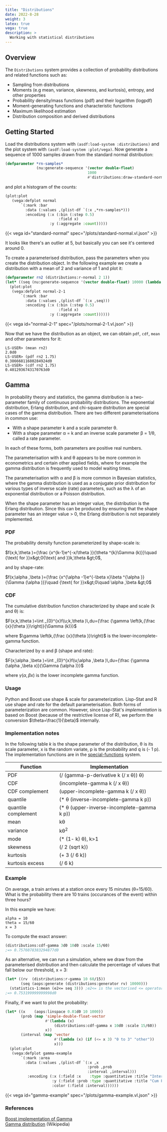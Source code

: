 ```yaml
---
title: "Distributions"
date: 2022-8-28
weight: 3
latex: true
vega: true
description: >
  Working with statistical distributions
---
```


## Overview

The `Distributions` system provides a collection of probability distributions and related functions such as:

- Sampling from distributions
- Moments (e.g mean, variance, skewness, and kurtosis), entropy, and other properties
- Probability density/mass functions (pdf) and their logarithm (logpdf)
- Moment-generating functions and characteristic functions
- Maximum likelihood estimation
- Distribution composition and derived distributions

## Getting Started

Load the distributions system with `(asdf:load-system :distributions)` and the plot system with `(asdf:load-system :plot/vega)`. Now generate a sequence of 1000 samples drawn from the standard normal distribution:

```lisp
(defparameter *rn-samples*
              (nu:generate-sequence '(vector double-float)
			            			 1000
				                     #'distributions:draw-standard-normal))
```
and plot a histogram of the counts:

```lisp
(plot:plot
   (vega:defplot normal
       `(:mark :bar
	     :data (:values ,(plist-df `(:x ,*rn-samples*)))
	     :encoding (:x (:bin (:step 0.5)
	                    :field x)
		            :y (:aggregate :count)))))
```

{{< vega id="standard-normal" spec="/plots/standard-normal.vl.json" >}}

It looks like there's an outlier at 5, but basically you can see it's centered around 0.

To create a parameterised distribution, pass the parameters when you create the distribution object.  In the following example we create a distribution with a mean of 2 and variance of 1 and plot it:

```lisp
(defparameter rn2 (distributions:r-normal 2 1))
(let* ((seq (nu:generate-sequence '(vector double-float) 10000 (lambda () (distributions:draw rn2)))))
  (plot:plot
   (vega:defplot normal-2-1
       `(:mark :bar
	     :data (:values ,(plist-df `(:x ,seq)))
	     :encoding (:x (:bin (:step 0.5)
			            :field x)
		            :y (:aggregate :count))))))
```
{{< vega id="normal-2-1" spec="/plots/normal-2-1.vl.json" >}}

Now that we have the distribution as an object, we can obtain `pdf`, `cdf`, `mean` and other parameters for it:

```
LS-USER> (mean rn2)
2.0d0
LS-USER> (pdf rn2 1.75)
0.38666811680284924d0
LS-USER> (cdf rn2 1.75)
0.4012936743170763d0
```

## Gamma

In probability theory and statistics, the gamma distribution is a two-parameter family of continuous probability distributions. The exponential distribution, Erlang distribution, and chi-square distribution are special cases of the gamma distribution. There are two different parameterisations in common use:

- With a shape parameter k and a scale parameter θ.
- With a shape parameter α = k and an inverse scale parameter β = 1/θ, called a rate parameter.

In each of these forms, both parameters are positive real numbers.

The parameterisation with k and θ appears to be more common in econometrics and certain other applied fields, where for example the gamma distribution is frequently used to model waiting times.

The parameterisation with α and β is more common in Bayesian statistics, where the gamma distribution is used as a conjugate prior distribution for various types of inverse scale (rate) parameters, such as the λ of an exponential distribution or a Poisson distribution.

When the shape parameter has an integer value, the distribution is the Erlang distribution.  Since this can be produced by ensuring that the shape parameter has an integer value > 0, the Erlang distribution is not separately implemented.

### PDF

The probability density function parameterized by shape-scale is:

$f(x;k,\theta )={\frac {x^{k-1}e^{-x/\theta }}{\theta ^{k}\Gamma (k)}}\quad {\text{ for }}x&gt;0{\text{ and }}k,\theta &gt;0$,

and by shape-rate:

$f(x;\alpha ,\beta )={\frac {x^{\alpha -1}e^{-\beta x}\beta ^{\alpha }}{\Gamma (\alpha )}}\quad {\text{ for }}x&gt;0\quad \alpha ,\beta &gt;0$

### CDF

The cumulative distribution function characterized by shape and scale (k and θ) is:

$F(x;k,\theta )=\int _{0}^{x}f(u;k,\theta )\,du={\frac {\gamma \left(k,{\frac {x}{\theta }}\right)}{\Gamma (k)}}$

where $\gamma \left(k,{\frac {x}{\theta }}\right)$ is the lower-incomplete-gamma function.

Characterized by α and β (shape and rate):

$F(x;\alpha ,\beta )=\int _{0}^{x}f(u;\alpha ,\beta )\,du={\frac {\gamma (\alpha ,\beta x)}{\Gamma (\alpha )}}$

where $\gamma (\alpha ,\beta x)$ is the lower incomplete gamma function.

### Usage

Python and Boost use shape & scale for parameterization.  Lisp-Stat and R use shape and rate for the default parameterisation.  Both forms of parameterization are common.  However, since Lisp-Stat's *implementation* is based on Boost (because of the restrictive license of R), we perform the conversion $\theta=\frac{1}{\beta}$ internally.

### Implementation notes

In the following table *k* is the shape parameter of the distribution, θ is its scale parameter, x is the random variate, p is the probability and q is (- 1 p).  The implementation functions are in the [special-functions](https://github.com/Lisp-Stat/special-functions) system.

| Function            | Implementation                             |
|---------------------|--------------------------------------------|
| PDF                 | (/ (gamma-p-derivative k (/ x θ)) θ)       |
| CDF                 | (incomplete-gamma k (/ x θ))               |
| CDF complement      | (upper-incomplete-gamma k (/ x θ))         |
| quantile            | (* θ (inverse-incomplete-gamma k p))       |
| quantile complement | (* θ (upper-inverse-incomplete-gamma k p)) |
| mean                | kθ                                         |
| variance            | kθ<sup>2</sup>                             |
| mode                | (* (1- k) θ), k>1                          |
| skewness            | (/ 2 (sqrt k))                             |
| kurtosis            | (+ 3 (/ 6 k))                              |
| kurtosis excess     | (/ 6 k)                                    |


### Example
<!-- From: https://rpubs.com/mpfoley73/459051
 other examples of plotting gamma at https://www.statology.org/gamma-distribution-in-r/ -->
On average, a train arrives at a station once every 15 minutes (θ=15/60). What is the probability there are 10 trains (occurances of the event) within three hours?

In this example we have:
```
alpha = 10
theta = 15/60
x = 3
```
To compute the exact answer:
```lisp
(distributions:cdf-gamma 3d0 10d0 :scale 15/60)
;=> 0.7576078383294877d0
```
As an alternative, we can run a simulation, where we draw from the parameterised distribution and then calculate the percentage of values that fall below our threshold, x = 3:
```lisp
(let* ((rv  (distributions:r-gamma 10 60/15))
       (seq (aops:generate (distributions:generator rv) 10000)))
  (statistics-1:mean (e2<= seq 3))) ;e2<= is the vectorised <= operator
;=> 0.753199999999998d0
```
Finally, if we want to plot the probability:
```lisp
(let* ((x    (aops:linspace 0.01d0 10 1000))
       (prob (map 'simple-double-float-vector
		          #'(lambda (x)
		              (distributions:cdf-gamma x 10d0 :scale 15/60))
		          x))
       (interval (map 'vector
		              #'(lambda (x) (if (<= x 3) "0 to 3" "other"))
		              x)))
  (plot:plot
   (vega:defplot gamma-example
       `(:mark :area
	     :data (:values ,(plist-df `(:x ,x
                                     :prob ,prob
		                             :interval ,interval)))
	      :encoding (:x (:field :x    :type :quantitative :title "Interval (x)")
		             :y (:field :prob :type :quantitative :title "Cum Probability")
		             :color (:field :interval))))))
```
{{< vega id="gamma-example" spec="/plots/gamma-example.vl.json" >}}


### References

[Boost implementation of Gamma](https://www.boost.org/doc/libs/1_80_0/libs/math/doc/html/math_toolkit/dist_ref/dists/gamma_dist.html)</br>
[Gamma distribution](https://en.wikipedia.org/wiki/Gamma_distribution) (Wikipedia)




